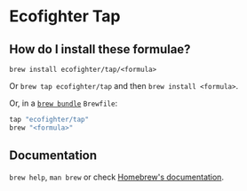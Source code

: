 # Ecofighter Tap

## How do I install these formulae?

`brew install ecofighter/tap/<formula>`

Or `brew tap ecofighter/tap` and then `brew install <formula>`.

Or, in a [`brew bundle`](https://github.com/Homebrew/homebrew-bundle) `Brewfile`:

```ruby
tap "ecofighter/tap"
brew "<formula>"
```

## Documentation

`brew help`, `man brew` or check [Homebrew's documentation](https://docs.brew.sh).

